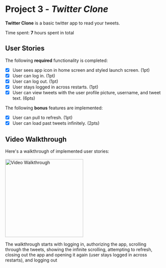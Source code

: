 # Project 3 - *Twitter Clone*

**Twitter Clone** is a basic twitter app to read your tweets.

Time spent: **7** hours spent in total

## User Stories

The following **required** functionality is completed:

- [X] User sees app icon in home screen and styled launch screen. (1pt)
- [X] User can log in. (1pt)
- [X] User can log out. (1pt)
- [X] User stays logged in across restarts. (1pt)
- [X] User can view tweets with the user profile picture, username, and tweet text. (6pts)

The following **bonus** features are implemented:

- [X] User can pull to refresh. (1pt)
- [X] User can load past tweets infinitely. (2pts)

## Video Walkthrough

Here's a walkthrough of implemented user stories:   
<br>
<img src='https://i.imgur.com/ZS2r4qf.gif' title='Video Walkthrough' width='250' alt='Video Walkthrough' />

The walkthrough starts with logging in, authorizing the app, scrolling through the tweets, showing the infinite scrolling, attempting to refresh, closing out the app and opening it again (user stays logged in across restarts), and logging out

